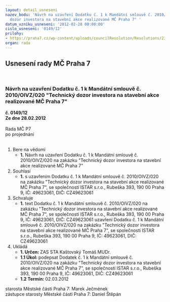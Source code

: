 ```yaml
---
layout: detail_usneseni
nazev_bodu: 'Návrh na uzavření Dodatku č. 1 k Mandátní smlouvě č. 2010/OIVZ/020 "Technický
  dozor investora na stavební akce realizované MČ Praha 7" '
datum_vzniku_usneseni: '2012-02-28 00:00:00'
cislo_usneseni: '0149/12'
prilohy:
- https://praha7.cz/wp-content/uploads/councilResolution/Resolutions/23041/12-12-dodatek.doc
organ: rada
---
```

<div id="ucUsn_pList" class="usn">
	<span><h2>Usnesení rady MČ Praha 7 </h2>
<br></span><div class="standBody">
<span><h3>Návrh na uzavření Dodatku č. 1 k Mandátní smlouvě č. 2010/OIVZ/020 "Technický dozor investora na stavební akce realizované MČ Praha 7" </h3></span><div class="center">
		<strong>č. 0149/12</strong><br>
	</div>
<div class="center">
		<strong>Ze dne 28.02.2012</strong><br><br>
	</div>Rada MČ P7<br> po projednání<br><br><ol>
<li>Bere na vědomí<ul><li>
<strong>1.</strong> Návrh na uzavření Dodatku č. 1 k Mandátní smlouvě č. 2010/OIVZ/020 na zakázku "Technický dozor investora na stavební akce realizované MČ Praha 7" </li></ul>
</li>
<li>Souhlasí<ul><li>
<strong>1.</strong> s uzavřením Dodatku č. 1 k Mandátní smlouvě č. 2010/OIVZ/020 na zakázku "Technický dozor investora na stavební akce realizované MČ Praha 7", se společností ISTAR s.r.o., Rubeška 393, 190 00 Praha 9, IČ: 49623061, DIČ: CZ49623061    </li></ul>
</li>
<li>Schvaluje<ul><li>
<strong>1.</strong> text  Dodatku č. 1 k Mandátní smlouvě č. 2010/OIVZ/020 na zakázku "Technický dozor investora na stavební akce realizované MČ Praha 7", se společností ISTAR s.r.o., Rubeška 393, 190 00 Praha 9, IČ: 49623061, DIČ: CZ49623061 uzavření Dodatku č. 1 k Mandátní smlouvě č. 2010/OIVZ/020 na zakázku  "Technický dozor investora na stavební akce realizované MČ Praha 7", se společností ISTAR s.r.o., Rubeška 393, 190 00 Praha 9, IČ: 49623061, DIČ: CZ49623061      </li></ul>
</li>
<li>Ukládá<ul>
<li>
<strong>1. Určen: </strong>ZAS STA Kaštovský Tomáš MUDr.</li>
<li>
<strong>1.1 Úkol: </strong>podepsat  Dodatek č. 1 k Mandátní smlouvě č. 2010/OIVZ/020 na zakázku "Technický dozor investora na stavební akce realizované MČ Praha 7", se společností ISTAR s.r.o., Rubeška 393, 190 00 Praha 9, IČ: 49623061, DIČ: CZ49623061 </li>
<li>
<strong>1.2 Termín: </strong>02.03.2012</li>
</ul>
</li>
</ol>starosta Městské části Praha 7: Marek Ječmének<br>zástupce starosty Městské části Praha 7: Daniel Štěpán 
</div>
</div>